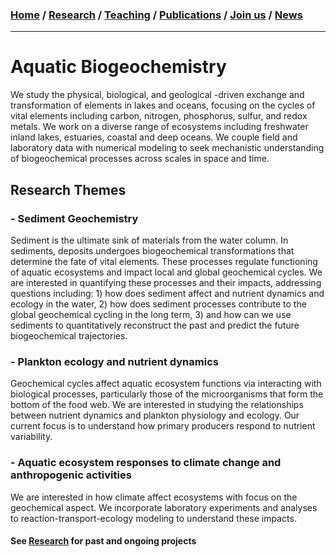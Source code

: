 ### [**Home**](README.md)  /  [**Research**](Research.md)  /  [**Teaching**](Teaching.md)   /  [**Publications**](Publications.md)  /  [**Join us**](Joinus.md)  /  [**News**](News.md) 
---

# Aquatic Biogeochemistry
We study the physical, biological, and geological -driven exchange and transformation of elements in lakes and oceans, focusing on the cycles of vital elements including carbon, nitrogen, phosphorus, sulfur, and redox metals. We work on a diverse range of ecosystems including freshwater inland lakes, estuaries, coastal and deep oceans. We couple field and laboratory data with numerical modeling to seek mechanistic understanding of biogeochemical processes across scales in space and time.

## Research Themes 

### - Sediment Geochemistry
Sediment is the ultimate sink of materials from the water column. In sediments, deposits undergoes biogeochemical transformations that determine the fate of vital elements. These processes regulate functioning of aquatic ecosystems and impact local and global geochemical cycles. We are interested in quantifying these processes and their impacts, addressing questions including: 1) how does sediment affect and nutrient dynamics and ecology in the water, 2) how does sediment processes contribute to the global geochemical cycling in the long term, 3) and how can we use sediments to quantitatively reconstruct the past and predict the future biogeochemical trajectories.

### - Plankton ecology and nutrient dynamics 
Geochemical cycles affect aquatic ecosystem functions via interacting with biological processes, particularly those of the microorganisms that form the bottom of the food web. We are interested in studying the relationships between nutrient dynamics and plankton physiology and ecology. Our current focus is to understand how primary producers respond to nutrient variability.

### - Aquatic ecosystem responses to climate change and anthropogenic activities
We are interested in how climate affect ecosystems with focus on the geochemical aspect. We incorporate laboratory experiments and analyses to reaction-transport-ecology modeling to understand these impacts.

#### See [Research](Research.md) for past and ongoing projects

